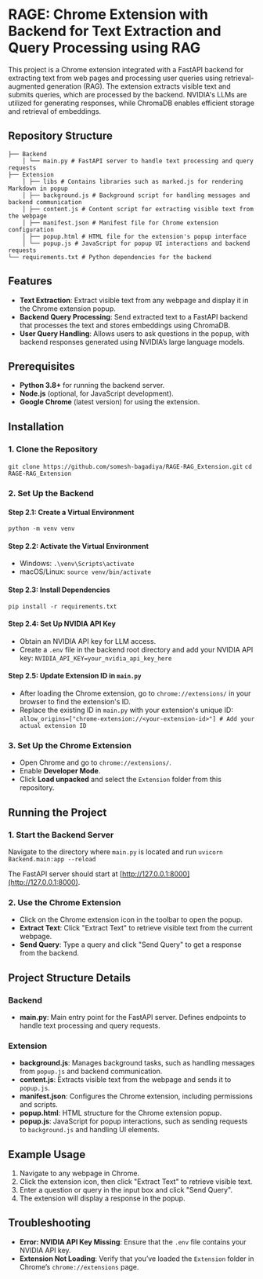 # RAGE: Chrome Extension with Backend for Text Extraction and Query Processing using RAG

This project is a Chrome extension integrated with a FastAPI backend for extracting text from web pages and processing user queries using retrieval-augmented generation (RAG). The extension extracts visible text and submits queries, which are processed by the backend. NVIDIA's LLMs are utilized for generating responses, while ChromaDB enables efficient storage and retrieval of embeddings.


## Repository Structure

```
├── Backend 
    │ └── main.py # FastAPI server to handle text processing and query requests 
├── Extension 
    │ ├── libs # Contains libraries such as marked.js for rendering Markdown in popup 
    │ ├── background.js # Background script for handling messages and backend communication 
    │ ├── content.js # Content script for extracting visible text from the webpage 
    │ ├── manifest.json # Manifest file for Chrome extension configuration 
    │ ├── popup.html # HTML file for the extension's popup interface 
    │ └── popup.js # JavaScript for popup UI interactions and backend requests     
└── requirements.txt # Python dependencies for the backend
```

## Features

- **Text Extraction**: Extract visible text from any webpage and display it in the Chrome extension popup. 
- **Backend Query Processing**: Send extracted text to a FastAPI backend that processes the text and stores embeddings using ChromaDB. 
- **User Query Handling**: Allows users to ask questions in the popup, with backend responses generated using NVIDIA’s large language models.

## Prerequisites

- **Python 3.8+** for running the backend server.
- **Node.js** (optional, for JavaScript development).
- **Google Chrome** (latest version) for using the extension.

## Installation

### 1. Clone the Repository 
```git clone https://github.com/somesh-bagadiya/RAGE-RAG_Extension.git```
```cd RAGE-RAG_Extension```

### 2. Set Up the Backend

#### Step 2.1: Create a Virtual Environment

```python -m venv venv```

#### Step 2.2: Activate the Virtual Environment

 - Windows:
 ``` .\venv\Scripts\activate ```
 - macOS/Linux:
 ``` source venv/bin/activate ```

#### Step 2.3: Install Dependencies
``` pip install -r requirements.txt ```

#### Step 2.4: Set Up NVIDIA API Key
-   Obtain an NVIDIA API key for LLM access.
-   Create a `.env` file in the backend root directory and add your NVIDIA API key:
	``` NVIDIA_API_KEY=your_nvidia_api_key_here ```
	
#### Step 2.5: Update Extension ID in `main.py` 
- After loading the Chrome extension, go to `chrome://extensions/` in your browser to find the extension's ID. 
- Replace the existing ID in `main.py` with your extension's unique ID: 
```allow_origins=["chrome-extension://<your-extension-id>"] # Add your actual extension ID```

### 3. Set Up the Chrome Extension
-   Open Chrome and go to `chrome://extensions/`.
-   Enable **Developer Mode**.
-   Click **Load unpacked** and select the `Extension` folder from this repository.

## Running the Project

### 1. Start the Backend Server

Navigate to the directory where `main.py` is located and run `uvicorn Backend.main:app --reload` 

The FastAPI server should start at [http://127.0.0.1:8000](http://127.0.0.1:8000).

### 2. Use the Chrome Extension

-   Click on the Chrome extension icon in the toolbar to open the popup.
-   **Extract Text**: Click "Extract Text" to retrieve visible text from the current webpage.
-   **Send Query**: Type a query and click "Send Query" to get a response from the backend.



## Project Structure Details

### Backend

-   **main.py**: Main entry point for the FastAPI server. Defines endpoints to handle text processing and query requests.

### Extension

-   **background.js**: Manages background tasks, such as handling messages from `popup.js` and backend communication.
-   **content.js**: Extracts visible text from the webpage and sends it to `popup.js`.
-   **manifest.json**: Configures the Chrome extension, including permissions and scripts.
-   **popup.html**: HTML structure for the Chrome extension popup.
-   **popup.js**: JavaScript for popup interactions, such as sending requests to `background.js` and handling UI elements.



## Example Usage

1.  Navigate to any webpage in Chrome.
2.  Click the extension icon, then click "Extract Text" to retrieve visible text.
3.  Enter a question or query in the input box and click "Send Query".
4.  The extension will display a response in the popup.


## Troubleshooting

-   **Error: NVIDIA API Key Missing**: Ensure that the `.env` file contains your NVIDIA API key.
-   **Extension Not Loading**: Verify that you’ve loaded the `Extension` folder in Chrome’s `chrome://extensions` page.

